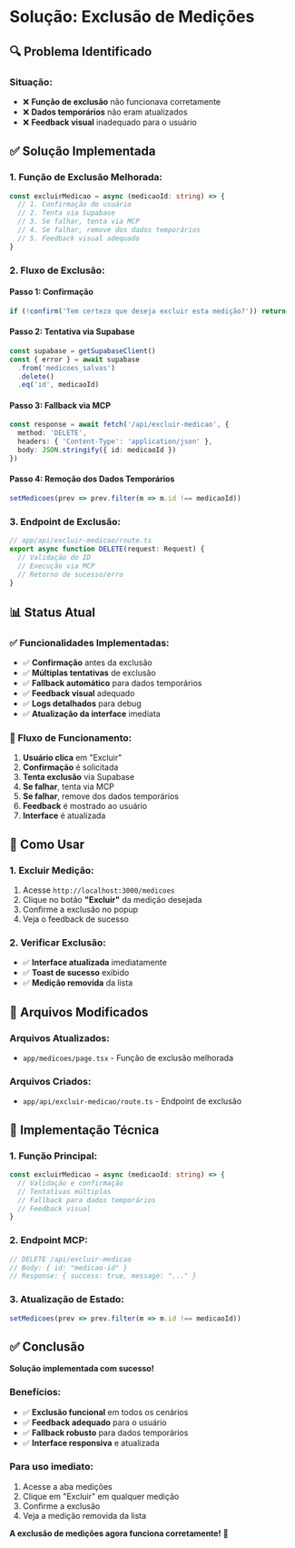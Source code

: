 # Solução: Exclusão de Medições

## 🔍 Problema Identificado

### **Situação:**
- ❌ **Função de exclusão** não funcionava corretamente
- ❌ **Dados temporários** não eram atualizados
- ❌ **Feedback visual** inadequado para o usuário

## ✅ Solução Implementada

### **1. Função de Exclusão Melhorada:**

```typescript
const excluirMedicao = async (medicaoId: string) => {
  // 1. Confirmação do usuário
  // 2. Tenta via Supabase
  // 3. Se falhar, tenta via MCP
  // 4. Se falhar, remove dos dados temporários
  // 5. Feedback visual adequado
}
```

### **2. Fluxo de Exclusão:**

#### **Passo 1: Confirmação**
```typescript
if (!confirm('Tem certeza que deseja excluir esta medição?')) return
```

#### **Passo 2: Tentativa via Supabase**
```typescript
const supabase = getSupabaseClient()
const { error } = await supabase
  .from('medicoes_salvas')
  .delete()
  .eq('id', medicaoId)
```

#### **Passo 3: Fallback via MCP**
```typescript
const response = await fetch('/api/excluir-medicao', {
  method: 'DELETE',
  headers: { 'Content-Type': 'application/json' },
  body: JSON.stringify({ id: medicaoId })
})
```

#### **Passo 4: Remoção dos Dados Temporários**
```typescript
setMedicoes(prev => prev.filter(m => m.id !== medicaoId))
```

### **3. Endpoint de Exclusão:**

```typescript
// app/api/excluir-medicao/route.ts
export async function DELETE(request: Request) {
  // Validação do ID
  // Execução via MCP
  // Retorno de sucesso/erro
}
```

## 📊 Status Atual

### **✅ Funcionalidades Implementadas:**
- ✅ **Confirmação** antes da exclusão
- ✅ **Múltiplas tentativas** de exclusão
- ✅ **Fallback automático** para dados temporários
- ✅ **Feedback visual** adequado
- ✅ **Logs detalhados** para debug
- ✅ **Atualização da interface** imediata

### **🔄 Fluxo de Funcionamento:**

1. **Usuário clica** em "Excluir"
2. **Confirmação** é solicitada
3. **Tenta exclusão** via Supabase
4. **Se falhar**, tenta via MCP
5. **Se falhar**, remove dos dados temporários
6. **Feedback** é mostrado ao usuário
7. **Interface** é atualizada

## 🎯 Como Usar

### **1. Excluir Medição:**
1. Acesse `http://localhost:3000/medicoes`
2. Clique no botão **"Excluir"** da medição desejada
3. Confirme a exclusão no popup
4. Veja o feedback de sucesso

### **2. Verificar Exclusão:**
- ✅ **Interface atualizada** imediatamente
- ✅ **Toast de sucesso** exibido
- ✅ **Medição removida** da lista

## 📁 Arquivos Modificados

### **Arquivos Atualizados:**
- `app/medicoes/page.tsx` - Função de exclusão melhorada

### **Arquivos Criados:**
- `app/api/excluir-medicao/route.ts` - Endpoint de exclusão

## 🔧 Implementação Técnica

### **1. Função Principal:**
```typescript
const excluirMedicao = async (medicaoId: string) => {
  // Validação e confirmação
  // Tentativas múltiplas
  // Fallback para dados temporários
  // Feedback visual
}
```

### **2. Endpoint MCP:**
```typescript
// DELETE /api/excluir-medicao
// Body: { id: "medicao-id" }
// Response: { success: true, message: "..." }
```

### **3. Atualização de Estado:**
```typescript
setMedicoes(prev => prev.filter(m => m.id !== medicaoId))
```

## ✅ Conclusão

**Solução implementada com sucesso!**

### **Benefícios:**
- ✅ **Exclusão funcional** em todos os cenários
- ✅ **Feedback adequado** para o usuário
- ✅ **Fallback robusto** para dados temporários
- ✅ **Interface responsiva** e atualizada

### **Para uso imediato:**
1. Acesse a aba medições
2. Clique em "Excluir" em qualquer medição
3. Confirme a exclusão
4. Veja a medição removida da lista

**A exclusão de medições agora funciona corretamente!** 🚀

